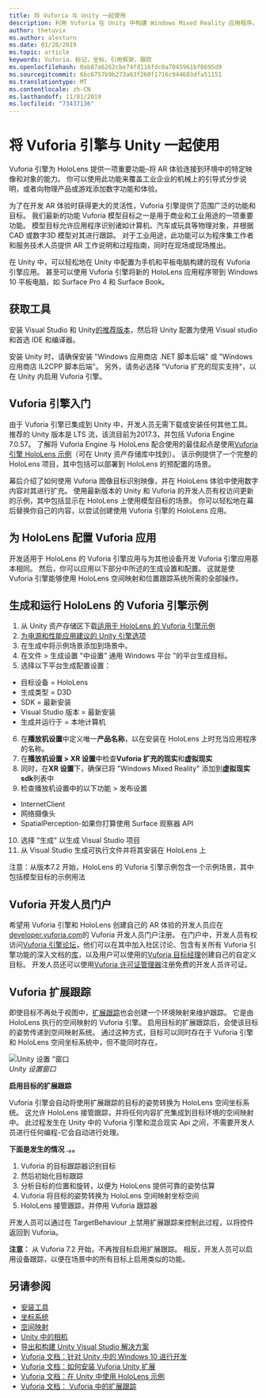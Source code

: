 ```yaml
---
title: 将 Vuforia 与 Unity 一起使用
description: 利用 Vuforia 在 Unity 中构建 Windows Mixed Reality 应用程序。
author: thetuvix
ms.author: alexturn
ms.date: 01/28/2019
ms.topic: article
keywords: Vuforia，标记，坐标，引用框架，跟踪
ms.openlocfilehash: 0ab87a6262cbe74fd116fdc0a7045961bf8695d9
ms.sourcegitcommit: 6bc6757b9b273a63f260f1716c944603dfa51151
ms.translationtype: MT
ms.contentlocale: zh-CN
ms.lasthandoff: 11/01/2019
ms.locfileid: "73437136"
---
```

# <a name="using-vuforia-engine-with-unity"></a>将 Vuforia 引擎与 Unity 一起使用

Vuforia 引擎为 HoloLens 提供一项重要功能–将 AR 体验连接到环境中的特定映像和对象的能力。 你可以使用此功能来覆盖工业企业的机械上的引导式分步说明，或者向物理产品或游戏添加数字功能和体验。 

为了在开发 AR 体验时获得更大的灵活性，Vuforia 引擎提供了范围广泛的功能和目标。 我们最新的功能 Vuforia 模型目标之一是用于商业和工业用途的一项重要功能。 模型目标允许应用程序识别诸如计算机、汽车或玩具等物理对象，并根据 CAD 或数字3D 模型对其进行跟踪。 对于工业用途，此功能可以为程序集工作者和服务技术人员提供 AR 工作说明和过程指南，同时在现场或现场推出。 

在 Unity 中，可以轻松地在 Unity 中配置为手机和平板电脑构建的现有 Vuforia 引擎应用。 甚至可以使用 Vuforia 引擎将新的 HoloLens 应用程序带到 Windows 10 平板电脑，如 Surface Pro 4 和 Surface Book。

## <a name="get-the-tools"></a>获取工具

安装 Visual Studio 和 Unity[的推荐版本](install-the-tools.md)，然后将 Unity 配置为使用 Visual studio 和首选 IDE 和编译器。 

安装 Unity 时，请确保安装 "Windows 应用商店 .NET 脚本后端" 或 "Windows 应用商店 IL2CPP 脚本后端"。 另外，请务必选择 "Vuforia 扩充的现实支持"，以在 Unity 内启用 Vuforia 引擎。


## <a name="getting-started-with-vuforia-engine"></a>Vuforia 引擎入门

由于 Vuforia 引擎已集成到 Unity 中，开发人员无需下载或安装任何其他工具。 推荐的 Unity 版本是 LTS 流，该流目前为2017.3，并包括 Vuforia Engine 7.0.57。 了解将 Vuforia Engine 与 HoloLens 配合使用的最佳起点是使用[Vuforia 引擎 HoloLens 示例](https://assetstore.unity.com/packages/templates/packs/vuforia-hololens-sample-101553)（可在 Unity 资产存储库中找到）。 该示例提供了一个完整的 HoloLens 项目，其中包括可以部署到 HoloLens 的预配置的场景。

幕后介绍了如何使用 Vuforia 图像目标识别映像，并在 HoloLens 体验中使用数字内容对其进行扩充。 使用最新版本的 Unity 和 Vuforia 的开发人员有权访问更新的示例，其中包括显示在 HoloLens 上使用模型目标的场景。 你可以轻松地在幕后替换你自己的内容，以尝试创建使用 Vuforia 引擎的 HoloLens 应用。


## <a name="configuring-a-vuforia-app-for-hololens"></a>为 HoloLens 配置 Vuforia 应用

开发适用于 HoloLens 的 Vuforia 引擎应用与为其他设备开发 Vuforia 引擎应用基本相同。 然后，你可以应用以下部分中所述的生成设置和配置。 这就是使 Vuforia 引擎能够使用 HoloLens 空间映射和位置跟踪系统所需的全部操作。

## <a name="build-and-run-the-vuforia-engine-sample-for-hololens"></a>生成和运行 HoloLens 的 Vuforia 引擎示例
1.  从 Unity 资产存储区下载[适用于 HoloLens 的 Vuforia 引擎示例](https://assetstore.unity.com/packages/templates/packs/vuforia-hololens-sample-101553)
2.  [为电源和性能应用建议的 Unity 引擎选项](performance-recommendations-for-unity.md)
3.  在生成中将示例场景添加到场景中。
4.  在文件 > 生成设置 "中设置" 通用 Windows 平台 "的平台生成目标。
5.  选择以下平台生成配置设置： 
   * 目标设备 = HoloLens
   * 生成类型 = D3D
   * SDK = 最新安装
   * Visual Studio 版本 = 最新安装
   * 生成并运行于 = 本地计算机
6.  在**播放机设置**中定义唯一**产品名称**，以在安装在 HoloLens 上时充当应用程序的名称。
7.  在**播放机设置 > XR 设置**中检查**Vuforia 扩充的现实**和**虚拟现实**
8.  同时，在**XR 设置**下，确保已将 "Windows Mixed Reality" 添加到**虚拟现实 sdk**列表中
9.  检查播放机设置中的以下功能 > 发布设置 
   * InternetClient
   * 网络摄像头
   * SpatialPerception-如果你打算使用 Surface 观察器 API
10. 选择 "生成" 以生成 Visual Studio 项目
11. 从 Visual Studio 生成可执行文件并将其安装在 HoloLens 上

注意：从版本7.2 开始，HoloLens 的 Vuforia 引擎示例包含一个示例场景，其中包括模型目标的示例用法

## <a name="the-vuforia-developer-portal"></a>Vuforia 开发人员门户

希望用 Vuforia 引擎和 HoloLens 创建自己的 AR 体验的开发人员应在[developer.vuforia.com](https://developer.vuforia.com/)的 Vuforia 开发人员门户注册。 在门户中，开发人员有权访问[Vuforia 引擎论坛](https://developer.vuforia.com/forum)，他们可以在其中加入社区讨论、包含有关所有 Vuforia 引擎功能的深入文档的[库](https://library.vuforia.com/)，以及用户可以使用的[Vuforia 目标经理](https://developer.vuforia.com/target-manager)创建自己的自定义目标。 开发人员还可以使用[Vuforia 许可证管理器](https://developer.vuforia.com/license-manager)注册免费的开发人员许可证。

## <a name="extended-tracking-with-vuforia"></a>Vuforia 扩展跟踪

即使目标不再处于视图中，[扩展跟踪](https://library.vuforia.com/articles/Training/Extended-Tracking)也会创建一个环境映射来维护跟踪。 它是由 HoloLens 执行的空间映射的 Vuforia 引擎。 启用目标的扩展跟踪后，会使该目标的姿势传递到空间映射系统。 通过这种方式，目标可以同时存在于 Vuforia 引擎和 HoloLens 空间坐标系统中，但不能同时存在。

![Unity 设置 "窗口](images/vuforia-extendedtracking.png)<br>
*Unity 设置窗口*

**启用目标的扩展跟踪**

Vuforia 引擎会自动将使用扩展跟踪的目标的姿势转换为 HoloLens 空间坐标系统。 这允许 HoloLens 接管跟踪，并将任何内容扩充集成到目标环境的空间映射中。 此过程发生在 Unity 中的 Vuforia 引擎和混合现实 Api 之间，不需要开发人员进行任何编程-它会自动进行处理。

**下面是发生的情况 .。。**
1. Vuforia 的目标跟踪器识别目标
2. 然后初始化目标跟踪
3. 分析目标的位置和旋转，以便为 HoloLens 提供可靠的姿势估算
4. Vuforia 将目标的姿势转换为 HoloLens 空间映射坐标空间
5. HoloLens 接管跟踪，并停用 Vuforia 跟踪器

开发人员可以通过在 TargetBehaviour 上禁用扩展跟踪来控制此过程，以将控件返回到 Vuforia。

**注意：** 从 Vuforia 7.2 开始，不再按目标启用扩展跟踪。 相反，开发人员可以启用设备跟踪，以便在场景中的所有目标上启用类似的功能。


## <a name="see-also"></a>另请参阅
* [安装工具](install-the-tools.md)
* [坐标系统](coordinate-systems.md)
* [空间映射](spatial-mapping.md)
* [Unity 中的相机](camera-in-unity.md)
* [导出和构建 Unity Visual Studio 解决方案](exporting-and-building-a-unity-visual-studio-solution.md)
* [Vuforia 文档：针对 Unity 中的 Windows 10 进行开发](https://library.vuforia.com/articles/Solution/Developing-for-Windows-10-in-Unity)
* [Vuforia 文档：如何安装 Vuforia Unity 扩展](https://library.vuforia.com/articles/Solution/Installing-the-Unity-Extension)
* [Vuforia 文档：在 Unity 中使用 HoloLens 示例](https://library.vuforia.com/articles/Solution/Working-with-the-HoloLens-sample-in-Unity)
* [Vuforia 文档： Vuforia 中的扩展跟踪](https://library.vuforia.com/articles/Training/Extended-Tracking)

